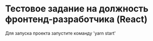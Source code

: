 Тестовое задание на должность фронтенд-разработчика (React)
===========================================================
Для запуска проекта запустите команду 'yarn start'
